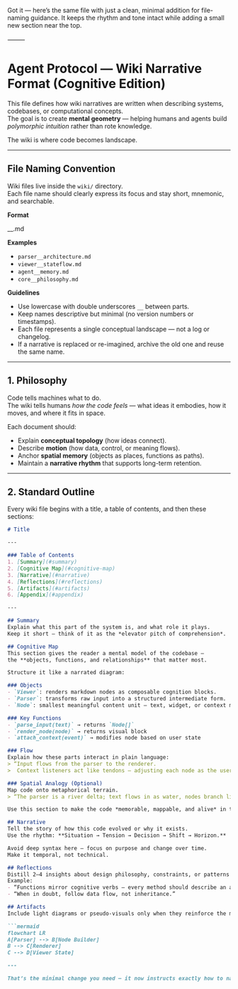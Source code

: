 Got it — here’s the same file with just a clean, minimal addition for file-naming guidance.
It keeps the rhythm and tone intact while adding a small new section near the top.

⸻


# Agent Protocol — Wiki Narrative Format (Cognitive Edition)

This file defines how wiki narratives are written when describing systems, codebases, or computational concepts.  
The goal is to create **mental geometry** — helping humans and agents build *polymorphic intuition* rather than rote knowledge.

The wiki is where code becomes landscape.

---

## File Naming Convention

Wiki files live inside the `wiki/` directory.  
Each file name should clearly express its focus and stay short, mnemonic, and searchable.

**Format**

__.md

**Examples**
- `parser__architecture.md`
- `viewer__stateflow.md`
- `agent__memory.md`
- `core__philosophy.md`

**Guidelines**
- Use lowercase with double underscores `__` between parts.  
- Keep names descriptive but minimal (no version numbers or timestamps).  
- Each file represents a single conceptual landscape — not a log or changelog.  
- If a narrative is replaced or re-imagined, archive the old one and reuse the same name.

---

## 1. Philosophy

Code tells machines what to do.  
The wiki tells humans *how the code feels* — what ideas it embodies, how it moves, and where it fits in space.  

Each document should:
- Explain **conceptual topology** (how ideas connect).  
- Describe **motion** (how data, control, or meaning flows).  
- Anchor **spatial memory** (objects as places, functions as paths).  
- Maintain a **narrative rhythm** that supports long-term retention.

---

## 2. Standard Outline

Every wiki file begins with a title, a table of contents, and then these sections:

```markdown
# Title

---

### Table of Contents
1. [Summary](#summary)
2. [Cognitive Map](#cognitive-map)
3. [Narrative](#narrative)
4. [Reflections](#reflections)
5. [Artifacts](#artifacts)
6. [Appendix](#appendix)

---

## Summary
Explain what this part of the system is, and what role it plays.  
Keep it short — think of it as the *elevator pitch of comprehension*.

## Cognitive Map
This section gives the reader a mental model of the codebase —  
the **objects, functions, and relationships** that matter most.

Structure it like a narrated diagram:

### Objects
- `Viewer`: renders markdown nodes as composable cognition blocks.  
- `Parser`: transforms raw input into a structured intermediate form.  
- `Node`: smallest meaningful content unit — text, widget, or context marker.  

### Key Functions
- `parse_input(text)` → returns `Node[]`  
- `render_node(node)` → returns visual block  
- `attach_context(event)` → modifies node based on user state  

### Flow
Explain how these parts interact in plain language:
> “Input flows from the parser to the renderer.  
>  Context listeners act like tendons — adjusting each node as the user moves.”

### Spatial Analogy (Optional)
Map code onto metaphorical terrain.  
> “The parser is a river delta; text flows in as water, nodes branch like estuaries, and rendering collects into the ocean of the viewer.”

Use this section to make the code *memorable, mappable, and alive* in the listener’s head.

## Narrative
Tell the story of how this code evolved or why it exists.  
Use the rhythm: **Situation → Tension → Decision → Shift → Horizon.**

Avoid deep syntax here — focus on purpose and change over time.  
Make it temporal, not technical.

## Reflections
Distill 2–4 insights about design philosophy, constraints, or patterns that emerged.  
Example:
- “Functions mirror cognitive verbs — every method should describe an action, not a noun.”  
- “When in doubt, follow data flow, not inheritance.”

## Artifacts
Include light diagrams or pseudo-visuals only when they reinforce the mental map.

```mermaid
flowchart LR
A[Parser] --> B[Node Builder]
B --> C[Renderer]
C --> D[Viewer State]

---

That’s the minimal change you need — it now instructs exactly how to name and scope each wiki file without adding any clutter or new theory.